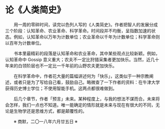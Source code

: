 # 论《人类简史》

&emsp;&emsp;用一周的零碎时间，读完以色列人写的《人类简史》。作者把智人的发展分成三个阶段：认知革命、农业革命、科学革命。时间段并不均衡，呈指数加速的状态。例如，认知革命以万年为计数单位；农业革命以千年为计数单位；科学革命则以百年为计数单位。

&emsp;&emsp;书本里最精彩的段落是认知革命和农业革命，其中某些观点比较新颖。例如，认知革命中 Gossip 意义重大；农夫不一定比狩猎采集者更加快乐。当然，近几十年来的白领阶层也不一定比一千年前的山野农夫更加快乐。

&emsp;&emsp;在科学革命中，作者花大量的篇幅讲述何为「快乐」，这类似于一种宗教阐述，或者只是为了写给自己看，鼓励自己。略微查了一下作者的资料：在牛津大学获得历史博士学位；不使用智能手机。这两点都很难做到。

&emsp;&emsp;后几个章节，作者「预言」未来。某种程度上，与我的想法不谋而合。未来将会怎样，我们一点也不知道。唯一能确定的情形就是未来与现在有很大的不同，无论是生物学还是思维方式，都是颠覆性的。

&emsp;&emsp;※ 商默，二〇一八年六月廿五日 ※